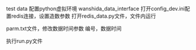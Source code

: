 test data
配置python虚拟环境 wanshida_data_interface
打开config_dev.ini配置redis连接，设置造数参数
打开redis_data.py文件，文件内运行

parm.txt文件，修改数据时间参数
编号，数据时间

执行run.py文件